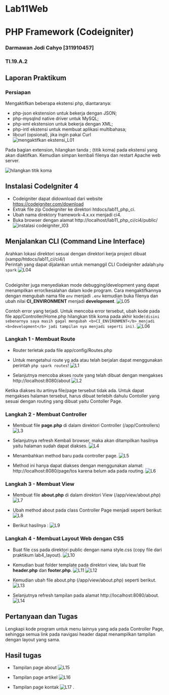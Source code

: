 # Lab11Web
# PHP Framework (Codeigniter) 

### Darmawan Jodi Cahyo [311910457]

### TI.19.A.2


## Laporan Praktikum
### Persiapan
Mengaktifkan beberapa ekstensi php, diantaranya:
- php-json ekstension untuk bekerja dengan JSON;
- php-mysqlnd native driver untuk MySQL;
- php-xml ekstension untuk bekerja dengan XML;
- php-intl ekstensi untuk membuat aplikasi multibahasa;
- libcurl (opsional), jika ingin pakai Curl</br>
![mengaktifkan ekstensi_L01](https://user-images.githubusercontent.com/56252129/122025647-b6a5d380-cdf3-11eb-96a9-7e710acaddec.PNG)

Pada bagian extension, hilangkan tanda ; (titik koma) pada ekstensi yang akan diaktifkan. Kemudian simpan kembali filenya dan restart Apache web server.

![hilangkan titik koma](https://user-images.githubusercontent.com/56252129/122025706-c6bdb300-cdf3-11eb-97a6-34e5cb426bb5.PNG)

## Instalasi CodeIgniter 4
- Codeigniter dapat didownload dari website https://codeigniter.com/download
- Extrak file zip Codeigniter ke direktori htdocs/lab11_php_ci.
- Ubah nama direktory framework-4.x.xx menjadi ci4.
- Buka browser dengan alamat http://localhost/lab11_php_ci/ci4/public/
![instalasi codeigniter_l03](https://user-images.githubusercontent.com/56252129/122025788-d806bf80-cdf3-11eb-8495-06ba1bdd1738.PNG)

## Menjalankan CLI (Command Line Interface) 
Arahkan lokasi direktori sesuai dengan direktori kerja project dibuat (xampp/htdocs/lab11_ci/ci4/)  
Perintah yang dapat dijalankan untuk memanggil CLI Codeigniter adalah:`php spark`
![L04](https://user-images.githubusercontent.com/56252129/122025882-efde4380-cdf3-11eb-9acf-224f227d5876.PNG)

<br>Codeigniter juga menyediakan mode debugging/development yang dapat menampilkan error/kesalahan dalam kode program. Cara mengaktifkannya dengan mengubah nama file `env` menjadi `.env` kemudian buka filenya dan ubah nilai <b>CI_ENVIRONMENT</b> menjadi <b>development</b>.
![L05](https://user-images.githubusercontent.com/56252129/122025955-01bfe680-cdf4-11eb-8fc3-cff14b166856.PNG)

Contoh error yang terjadi. Untuk mencoba error tersebut, ubah kode pada file
app/Controller/Home.php hilangkan titik koma pada akhir kode`(disini sebenarnya saya masih gagal mengubah <b>CI_ENVIRONMENT</b> menjadi <b>development</b> jadi tampilan nya menjadi seperti ini)`.
![L06](https://user-images.githubusercontent.com/56252129/122026500-772bb700-cdf4-11eb-998e-a89ae805bfd7.PNG)

### Langkah 1 - Membuat Route
- Router terletak pada file app/config/Routes.php
- Untuk mengetahui route yg ada atau telah berjalan dapat menggunakan perintah `php spark routes`!
![L1](https://user-images.githubusercontent.com/56252129/122029861-73e5fa80-cdf7-11eb-8bad-4d42bd2cdc50.PNG)

- Selanjutnya mencoba akses route yang telah dibuat dengan mengakses 
http://localhost:8080/about
![L2](https://user-images.githubusercontent.com/56252129/122029933-86603400-cdf7-11eb-9851-92083a7c9916.PNG)

Ketika diakses itu artinya file/page tersebut tidak ada. Untuk dapat mengakses halaman tersebut, harus dibuat terlebih dahulu Contoller yang sesuai dengan routing yang dibuat yaitu Contoller Page. 

### Langkah 2 - Membuat Controller
- Membuat file <b>page.php</b> di dalam direktori Controller (/app/Controllers)
![L3](https://user-images.githubusercontent.com/56252129/122030084-a98ae380-cdf7-11eb-9f36-5a9020118553.PNG)

- Selanjutnya refresh Kembali browser, maka akan ditampilkan hasilnya yaitu halaman sudah dapat diakses. 
![L4 ](https://user-images.githubusercontent.com/56252129/122030423-f5d62380-cdf7-11eb-98eb-d1c8c0464963.png)

- Menambahkan method baru pada controller page.
![L5](https://user-images.githubusercontent.com/56252129/122031009-7b59d380-cdf8-11eb-95fc-d24c9efee5ba.PNG)
- Method ini hanya dapat diakses dengan menggunakan alamat: http://localhost:8080/page/tos karena belum ada pada routing.
![L6 ](https://user-images.githubusercontent.com/56252129/122031282-c247c900-cdf8-11eb-86e3-c56ba3a3dd51.png)

### Langkah 3 - Membuat View
- Membuat file <b>about.php</b> di dalam direktori View (/app/view/about.php)
![L7](https://user-images.githubusercontent.com/56252129/122033078-667e3f80-cdfa-11eb-95a5-fa894d8a95ab.PNG)

- Ubah method about pada class Controller Page menjadi seperti berikut: 
![L8](https://user-images.githubusercontent.com/56252129/122033253-8f063980-cdfa-11eb-8c1c-539245806563.PNG)
- Berikut hasilnya : 
![L9](https://user-images.githubusercontent.com/56252129/122033304-99283800-cdfa-11eb-9a0c-dc4d9e982af6.png)

### Langkah 4 - Membuat Layout Web dengan CSS
- Buat file css pada direktori public dengan nama style.css (copy file dari praktikum lab4_layout).
![L10](https://user-images.githubusercontent.com/56252129/122034283-8eba6e00-cdfb-11eb-960f-986c611789b4.PNG)

- Kemudian buat folder template pada direktori view, lalu buat file <b>header.php</b> dan <b>footer.php</b>.
![L11](https://user-images.githubusercontent.com/56252129/122035870-1e145100-cdfd-11eb-92b8-b9c8c4621bc8.PNG)
![L12](https://user-images.githubusercontent.com/56252129/122035929-2e2c3080-cdfd-11eb-8833-ec7ff7b9151c.PNG)

- Kemudian ubah file about.php (/app/view/about.php) seperti berikut.
![L13](https://user-images.githubusercontent.com/56252129/122036235-8a8f5000-cdfd-11eb-96c6-ef32f7d30b33.PNG)

- Selanjutnya refresh tampilan pada alamat http://localhost:8080/about.
![L14](https://user-images.githubusercontent.com/56252129/122036402-b7dbfe00-cdfd-11eb-9fb5-540cf56ea3e3.png)

## Pertanyaan dan Tugas
Lengkapi kode program untuk menu lainnya yang ada pada Controller Page, sehingga semua link pada navigasi header dapat menampilkan tampilan dengan layout yang sama.

## Hasil tugas
- Tampilan page about
![L15](https://user-images.githubusercontent.com/56252129/122036577-ece85080-cdfd-11eb-84a4-370426f83efe.png)

- Tampilan page artikel
![L16](https://user-images.githubusercontent.com/56252129/122036909-451f5280-cdfe-11eb-99fb-32b97114602a.png)

- Tampilan page kontak
![L17](https://user-images.githubusercontent.com/56252129/122036974-54060500-cdfe-11eb-9d00-31fd3fced009.png)
.
